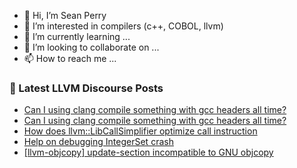 - 👋 Hi, I’m Sean Perry
- 👀 I’m interested in compilers (c++, COBOL, llvm)
- 🌱 I’m currently learning ...
- 💞️ I’m looking to collaborate on ...
- 📫 How to reach me ...

<!---
s66perry/s66perry is a ✨ special ✨ repository because its `README.md` (this file) appears on your GitHub profile.
You can click the Preview link to take a look at your changes.
--->
### 📕 Latest LLVM Discourse Posts

<!-- DISCOURSE-LLVM:START -->
- [Can I using clang compile something with gcc headers all time?](https://discourse.llvm.org/t/can-i-using-clang-compile-something-with-gcc-headers-all-time/64153#post_2)
- [Can I using clang compile something with gcc headers all time?](https://discourse.llvm.org/t/can-i-using-clang-compile-something-with-gcc-headers-all-time/64153#post_1)
- [How does llvm::LibCallSimplifier optimize call instruction](https://discourse.llvm.org/t/how-does-llvm-libcallsimplifier-optimize-call-instruction/64152#post_1)
- [Help on debugging IntegerSet crash](https://discourse.llvm.org/t/help-on-debugging-integerset-crash/64105#post_13)
- [[llvm-objcopy] update-section incompatible to GNU objcopy](https://discourse.llvm.org/t/llvm-objcopy-update-section-incompatible-to-gnu-objcopy/64147#post_1)
<!-- DISCOURSE-LLVM:END -->
